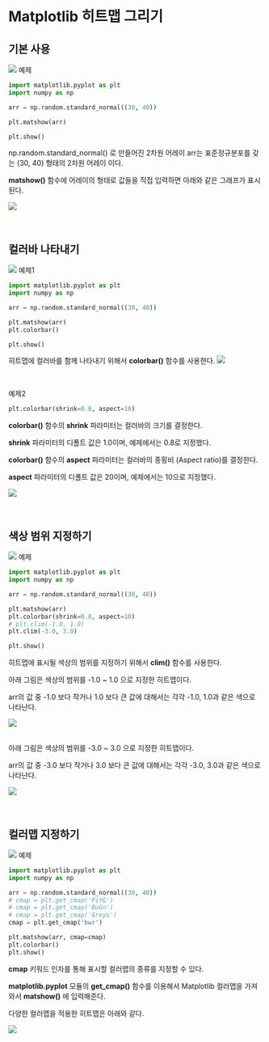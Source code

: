 # Matplotlib 히트맵 그리기
## 기본 사용
![](Images/2023-05-06-21-36-22.png)
예제  
```python
import matplotlib.pyplot as plt
import numpy as np

arr = np.random.standard_normal((30, 40))

plt.matshow(arr)

plt.show()
```
np.random.standard_normal() 로 만들어진 2차원 어레이 arr는 표준정규분포를 갖는 (30, 40) 형태의 2차원 어레이 이다.

**matshow()** 함수에 어레이의 형태로 값들을 직접 입력하면 아래와 같은 그래프가 표시된다.

![](Images/2023-05-06-21-37-25.png)

</br>

## 컬러바 나타내기
![](Images/2023-05-06-21-37-36.png)
예제1  
```python
import matplotlib.pyplot as plt
import numpy as np

arr = np.random.standard_normal((30, 40))

plt.matshow(arr)
plt.colorbar()

plt.show()
```
히트맵에 컬러바를 함께 나타내기 위해서 **colorbar()** 함수를 사용한다.
![](Images/2023-05-06-21-39-26.png)

</br>

예제2  
```python
plt.colorbar(shrink=0.8, aspect=10)
```
**colorbar()** 함수의 **shrink** 파라미터는 컬러바의 크기를 결정한다.

**shrink** 파라미터의 디폴트 값은 1.0이며, 예제에서는 0.8로 지정했다.

**colorbar()** 함수의 **aspect** 파라미터는 컬러바의 종횡비 (Aspect ratio)를 결정한다.

**aspect** 파라미터의 디폴트 값은 20이며, 예제에서는 10으로 지정했다.

![](Images/2023-05-06-21-41-22.png)

</br>

## 색상 범위 지정하기
![](Images/2023-05-06-21-41-49.png)
예제  
```python
import matplotlib.pyplot as plt
import numpy as np

arr = np.random.standard_normal((30, 40))

plt.matshow(arr)
plt.colorbar(shrink=0.8, aspect=10)
# plt.clim(-1.0, 1.0)
plt.clim(-3.0, 3.0)

plt.show()
```
히트맵에 표시될 색상의 범위를 지정하기 위해서 **clim()** 함수를 사용한다.

아래 그림은 색상의 범위를 -1.0 ~ 1.0 으로 지정한 히트맵이다.

arr의 값 중 -1.0 보다 작거나 1.0 보다 큰 값에 대해서는 각각 -1.0, 1.0과 같은 색으로 나타난다.

![](Images/2023-05-06-21-42-57.png)

<br>
아래 그림은 색상의 범위를 -3.0 ~ 3.0 으로 지정한 히트맵이다.

arr의 값 중 -3.0 보다 작거나 3.0 보다 큰 값에 대해서는 각각 -3.0, 3.0과 같은 색으로 나타난다.

![](Images/2023-05-06-21-43-58.png)

</br>

## 컬러맵 지정하기
![](Images/2023-05-06-21-44-33.png)
예제  
```python
import matplotlib.pyplot as plt
import numpy as np

arr = np.random.standard_normal((30, 40))
# cmap = plt.get_cmap('PiYG')
# cmap = plt.get_cmap('BuGn')
# cmap = plt.get_cmap('Greys')
cmap = plt.get_cmap('bwr')

plt.matshow(arr, cmap=cmap)
plt.colorbar()
plt.show()
```
**cmap** 키워드 인자를 통해 표시할 컬러맵의 종류를 지정할 수 있다.

**matplotlib.pyplot** 모듈의 **get_cmap()** 함수를 이용해서 Matplotlib 컬러맵을 가져와서 **matshow()** 에 입력해준다.

다양한 컬러맵을 적용한 히트맵은 아래와 같다.

![](Images/2023-05-06-21-45-50.png)